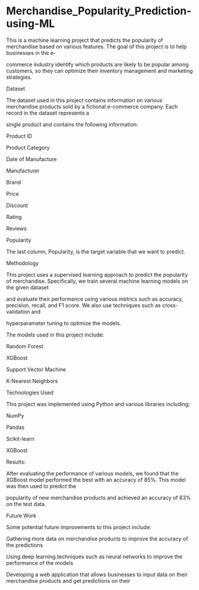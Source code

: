 # Merchandise_Popularity_Prediction-using-ML

This is a machine learning project that predicts the popularity of merchandise based on various features. The goal of this project is to help businesses in the e-

commerce industry identify which products are likely to be popular among customers, so they can optimize their inventory management and marketing strategies.

Dataset

The dataset used in this project contains information on various merchandise products sold by a fictional e-commerce company. Each record in the dataset represents a 

single product and contains the following information:

Product ID

Product Category

Date of Manufacture

Manufacturer

Brand

Price

Discount

Rating

Reviews

Popularity

The last column, Popularity, is the target variable that we want to predict.

Methodology

This project uses a supervised learning approach to predict the popularity of merchandise. Specifically, we train several machine learning models on the given dataset 

and evaluate their performance using various metrics such as accuracy, precision, recall, and F1 score. We also use techniques such as cross-validation and 

hyperparameter tuning to optimize the models.

The models used in this project include:

Random Forest

XGBoost

Support Vector Machine

K-Nearest Neighbors

Technologies Used

This project was implemented using Python and various libraries including:

NumPy

Pandas

Scikit-learn

XGBoost

Results:

After evaluating the performance of various models, we found that the XGBoost model performed the best with an accuracy of 85%. This model was then used to predict the 

popularity of new merchandise products and achieved an accuracy of 83% on the test data.

Future Work

Some potential future improvements to this project include:


Gathering more data on merchandise products to improve the accuracy of the predictions

Using deep learning techniques such as neural networks to improve the performance of the models

Developing a web application that allows businesses to input data on their merchandise products and get predictions on their 
